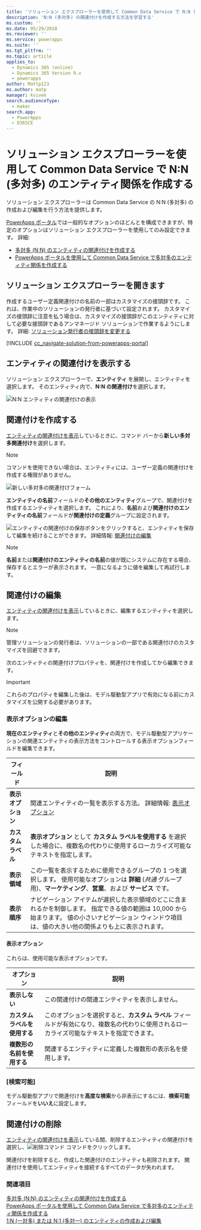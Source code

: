 ```yaml
---
title: 'ソリューション エクスプローラーを使用して Common Data Service で N:N (多対多) のエンティティ関係を作成する | MicrosoftDocs'
description: 'N:N (多対多) の関連付けを作成する方法を学習する'
ms.custom: ''
ms.date: 05/29/2018
ms.reviewer: ''
ms.service: powerapps
ms.suite: ''
ms.tgt_pltfrm: ''
ms.topic: article
applies_to:
  - Dynamics 365 (online)
  - Dynamics 365 Version 9.x
  - powerapps
author: Mattp123
ms.author: matp
manager: kvivek
search.audienceType:
  - maker
search.app:
  - PowerApps
  - D365CE
---
```


# <a name="create-nn-many-to-many-entity-relationships-in-common-data-service-using-solution-explorer"></a>ソリューション エクスプローラーを使用して Common Data Service で N:N (多対多) のエンティティ関係を作成する

ソリューション エクスプローラーは Common Data Service の N:N (多対多) の作成および編集を行う方法を提供します。

[PowerApps ポータル](https://web.powerapps.com/?utm_source=padocs&utm_medium=linkinadoc&utm_campaign=referralsfromdoc)では一般的なオプションのほどんとを構成できますが、特定のオプションはソリューション エクスプローラーを使用してのみ設定できます。 詳細:
- [多対多 (N:N) のエンティティの関連付けを作成する](create-edit-nn-relationships.md)
- [PowerApps ポータルを使用して Common Data Service で多対多のエンティティ関係を作成する](create-edit-nn-relationships-portal.md)

  
## <a name="open-solution-explorer"></a>ソリューション エクスプローラーを開きます

作成するユーザー定義関連付けの名前の一部はカスタマイズの接頭辞です。 これは、作業中のソリューションの発行者に基づいて設定されます。 カスタマイズの接頭辞に注意を払う場合は、カスタマイズの接頭辞がこのエンティティに対して必要な接頭辞であるアンマネージド ソリューションで作業するようにします。 詳細: [ソリューション発行者の接頭辞を変更する](change-solution-publisher-prefix.md) 

[!INCLUDE [cc_navigate-solution-from-powerapps-portal](../../includes/cc_navigate-solution-from-powerapps-portal.md)]

## <a name="view-entity-relationships"></a>エンティティの関連付けを表示する

ソリューション エクスプローラーで、**エンティティ** を展開し、エンティティを選択します。 そのエンティティ内で、**N:N の関連付け**を選択します。

![N:N エンティティの関連付けの表示](media/view-nn-entity-relationships-solution-explorer.png)

## <a name="create-relationships"></a>関連付けを作成する

[エンティティの関連付けを表示](#view-entity-relationships)しているときに、コマンド バーから**新しい多対多関連付け**を選択します。

> [!NOTE]
> コマンドを使用できない場合は、エンティティには、ユーザー定義の関連付けを作成する権限がありません。

![新しい多対多の関連付けフォーム](media/new-nn-entity-relationship-form-solution-explorer.png)

**エンティティの名前**フィールドの**その他のエンティティ**グループで、関連付けを作成するエンティティを選択します。 これにより、**名前**および**関連付けのエンティティの名前**フィールドが**関連付けの定義**グループに設定されます。

![エンティティの関連付けの保存ボタン](media/save-entity-icon-solution-explorer.png)をクリックすると、エンティティを保存して編集を続けることができます。 詳細情報: [関連付けの編集](#edit-relationships)

> [!NOTE]
> **名前**または**関連付けのエンティティの名前**の値が既にシステムに存在する場合、保存するとエラーが表示されます。 一意になるように値を編集して再試行します。

## <a name="edit-relationships"></a>関連付けの編集

[エンティティの関連付けを表示](#view-entity-relationships)しているときに、編集するエンティティを選択します。 

> [!NOTE]
> 管理ソリューションの発行者は、ソリューションの一部である関連付けのカスタマイズを回避できます。

次のエンティティの関連付けプロパティを、関連付けを作成してから編集できます。

> [!IMPORTANT]
> これらのプロパティを編集した後は、モデル駆動型アプリで有効になる前にカスタマイズを公開する必要があります。

### <a name="edit-display-options"></a>表示オプションの編集

**現在のエンティティ**と**その他のエンティティ**の両方で、モデル駆動型アプリケーションの関連エンティティの表示方法をコントロールする表示オプションフィールドを編集できます。

|フィールド|説明|
|--|--|
|**表示オプション**|関連エンティティの一覧を表示する方法。 詳細情報: [表示オプション](#display-options)|
|**カスタム ラベル**|**表示オプション** として **カスタム ラベルを使用する** を選択した場合に、複数名の代わりに使用するローカライズ可能なテキストを指定します。|
|**表示領域**|この一覧を表示するために使用できるグループの 1 つを選択します。 使用可能なオプションは **詳細** (*共通* グループ用)、**マーケティング**、**営業**、および **サービス** です。 |
|**表示順序**|ナビゲーション アイテムが選択した表示領域のどこに含まれるかを制御します。 指定できる値の範囲は 10,000 から始まります。 値の小さいナビゲーション ウィンドウ項目は、値の大きい他の関係よりも上に表示されます。|

<!-- TODO: Not sure whether Display Area or Display Order are still used anymore. Might only be used in the Outlook client?-->

#### <a name="display-options"></a>表示オプション

これらは、使用可能な表示オプションです。

|オプション|説明|
|--|--|
|**表示しない**|この関連付けの関連エンティティを表示しません。|
|**カスタム ラベルを使用する**|このオプションを選択すると、**カスタム ラベル** フィールドが有効になり、複数名の代わりに使用されるローカライズ可能なテキストを指定できます。|
|**複数形の名前を使用する**|関連するエンティティに定義した複数形の表示名を使用します。|

### <a name="searchable"></a>[検索可能]

モデル駆動型アプリで関連付けを**高度な検索**から非表示にするには、**検索可能**フィールドを**いいえ**に設定します。

## <a name="delete-relationships"></a>関連付けの削除

[エンティティの関連付けを表示](#view-entity-relationships)している間、削除するエンティティの関連付けを選択し、![削除コマンド](media/delete.gif) コマンドをクリックします。

関連付けを削除すると、作成した関連付けのエンティティも削除されます。 関連付けを使用してエンティティを接続するすべてのデータが失われます。

### <a name="see-also"></a>関連項目

[多対多 (N:N) のエンティティの関連付けを作成する](create-edit-nn-relationships.md)<br />
[PowerApps ポータルを使用して Common Data Service で多対多のエンティティ関係を作成する](create-edit-nn-relationships-portal.md)<br />
[1:N (一対多) または N:1 (多対一) のエンティティの作成および編集](create-edit-1n-relationships.md)
